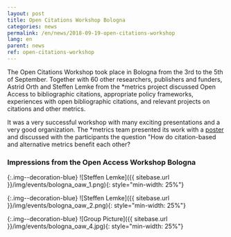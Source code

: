 ```yaml
---
layout: post
title: Open Citations Workshop Bologna 
categories: news
permalink: /en/news/2018-09-19-open-citations-workshop
lang: en
parent: news
ref: open-citations-workshop
---
```

<!-- Start editing content here-->
The Open Citations Workshop took place in Bologna from the 3rd to the  5th of September. Together with 60 other researchers, publishers and funders, Astrid Orth and Steffen Lemke from the \*metrics project discussed Open Access to bibliographic citations, appropriate policy frameworks, experiences with open bibliographic citations, and relevant projects on citations and other metrics.

It was a very successful workshop with many exciting presentations and a very good organization. The \*metrics team presented its work with a [poster]({{sitebase.url}}/downloads/metrics_poster_download.pdf) and discussed with the participants the question "How do citation-based and alternative metrics benefit each other?



### Impressions from the Open Access Workshop Bologna

{:.img--decoration-blue}
![Steffen Lemke]({{ sitebase.url }}/img/events/bologna_oaw_1.png){: style="min-width: 25%"}

{:.img--decoration-blue}
![Steffen Lemke]({{ sitebase.url }}/img/events/bologna_oaw_2.png){: style="min-width: 25%"}

{:.img--decoration-blue}
![Group Picture]({{ sitebase.url }}/img/events/bologna_oaw_4.jpg){: style="min-width: 25%"}
